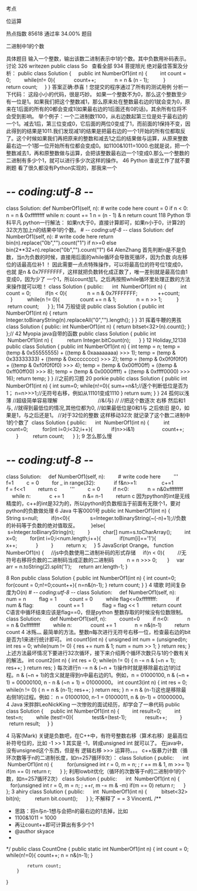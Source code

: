 考点    

位运算

热点指数    85618
通过率    34.00%
题目    

二进制中1的个数


具体题目    输入一个整数，输出该数二进制表示中1的个数。其中负数用补码表示。
讨论    326
writezen
public class So  
查看全部
934
菩提旭光
绝对最佳答案及分析：
  public class Solution { 
      public int NumberOf1(int n) { 
          int count = 0; 
        while(n!= 0){ 
            count++; 
            n = n & (n - 1);
         } 
          return count; 
      } 
  } 
答案正确:恭喜！您提交的程序通过了所有的测试用例
分析一下代码：
这段小小的代码，很是巧妙。
如果一个整数不为0，那么这个整数至少有一位是1。如果我们把这个整数减1，那么原来处在整数最右边的1就会变为0，原来在1后面的所有的0都会变成1(如果最右边的1后面还有0的话)。其余所有位将不会受到影响。
举个例子：一个二进制数1100，从右边数起第三位是处于最右边的一个1。减去1后，第三位变成0，它后面的两位0变成了1，而前面的1保持不变，因此得到的结果是1011.我们发现减1的结果是把最右边的一个1开始的所有位都取反了。这个时候如果我们再把原来的整数和减去1之后的结果做与运算，从原来整数最右边一个1那一位开始所有位都会变成0。如1100&1011=1000.也就是说，把一个整数减去1，再和原整数做与运算，会把该整数最右边一个1变成0.那么一个整数的二进制有多少个1，就可以进行多少次这样的操作。
46
Python
谁说工作了就不要刷题
  看了很久都没有Python实现的，那我来一个 
# -*- coding:utf-8 -*-
class Solution:
    def NumberOf1(self, n):
        # write code here
        count = 0
        if n < 0:
            n = n & 0xffffffff
        while n:
            count += 1
            n = (n - 1) & n
        return count
118
Python
华科平凡
  python一行解法： 如果n大于0，直接计算即可，如果n小于0，计算2的32次方加上n的结果中1的个数。  # -*- coding:utf-8 -*-
class Solution:
    def NumberOf1(self, n):
        # write code here
        return bin(n).replace("0b","").count("1") if n>=0 else bin(2**32+n).replace("0b","").count("1")
64
AlenZhang
首先判断n是不是负数，当n为负数的时候，直接用后面的while循环会导致死循环，因为负数
向左移位的话最高位补1 ！ 因此需要一点点特殊操作，可以将最高位的符号位1变成0，也就
是n & 0x7FFFFFFF，这样就把负数转化成正数了，唯一差别就是最高位由1变成0，因为少了
一个1，所以count加1。之后再按照while循环里处理正数的方法来操作就可以啦！
class Solution {
public:
     int  NumberOf1(int n) {
         int count = 0;
         if(n < 0){
             n = n & 0x7FFFFFFF;
             ++count;
         }
         while(n != 0){
             count += n & 1;
             n = n >> 1;
         }
         return count;
     }
};
114
万般徒说
public class Solution {
    public int NumberOf1(int n) {
        return Integer.toBinaryString(n).replaceAll("0","").length(); }
}
31
挥着牛鞭的男孩
class Solution {
public:
     int  NumberOf1(int n) {
        return bitset<32>(n).count();
     }
};//
42
Myopia
  java自带的函数 
  public class Solution { 
  public int  NumberOf1(int n) { 
           return Integer.bitCount(n); 
       } 
  } 
12
Holiday_12138
public class Solution {
public int  NumberOf1(int n) {
          int temp = n;
 temp = (temp & 0x55555555) + ((temp & 0xaaaaaaaa) >>> 1);
 temp = (temp & 0x33333333) + ((temp & 0xcccccccc) >>> 2);
 temp = (temp & 0x0f0f0f0f) + ((temp & 0xf0f0f0f0) >>> 4);
 temp = (temp & 0x00ff00ff) + ((temp & 0xff00ff00) >>> 8);
 temp = (temp & 0x0000ffff) + ((temp & 0xffff0000) >>> 16); 
 return temp;
     }
}
//之前的习题
20
porkie
public class Solution {
    public int NumberOf1(int n) {
        int sum=0;
        while(n!=0){
            sum+=n&1;//逐个判断低位是否为1；
            n=n>>>1;//无符号右移，例如从11101变成1110
        }
		return sum;
    }
}
24
孤何以浅薄
  //超级简单容易理解                            //&(与)
//
//把这个数逐次 右移 然后和1 与,
//就得到最低位的情况,其他位都为0,
//如果最低位是0和1与 之后依旧
是0，如果是1，与之后还是1。
//对于32位的整数 这样移动32次 就记录了这个数二进制中1的个数了 
  class Solution { 
  public: 
       int  NumberOf1(int n) { 
           int count=0; 
           for(int i=0;i<32;i++){ 
              if(n>>i&1)   
                  count++;   
           } 
           return count; 
       } 
  }; 
9
怎么那么慢
# -*- coding:utf-8 -*-
class Solution:
    def NumberOf1(self, n):
        # write code here
        '''
        f=1
        c = 0
        for _ in range(32):
            if f&n>=1:
                c+=1
            f = f<<1
        return c
        '''
        c = 0
        if n<0:
            n = n&0xffffffff
        while n:
            c += 1
            n &= n-1
        return c
 因为python的int是无线精度的，c++的int是32为的，所以python的负数相当于前面有无限个1，要对python的负数做处理
6
Java
牛客0001号
  public int NumberOf1(int n) {            String s=null;            if(n<0){                 s=Integer.toBinaryString(~(-n)+1);//负数的补码等于负数的绝对值取反。            }else{                 s=Integer.toBinaryString(n);            }            char[] num=s.toCharArray();            int x=0;            for(int i=0;i<num.length;i++){                if(num[i]=='1'){                    x++;                }            }            return x;        } 
5
JavaScript
Orange。
function NumberOf1(n)
{
    //js中负数使用二进制补码的形式存储
    if(n < 0){
        //无符号右移将负数的二进制码当成正数的二进制码
        n = n >>> 0;  
    }
    var arr = n.toString(2).split('1');
    return arr.length-1;
}
 
8
Ron
public class Solution {
    public int NumberOf1(int n) {
		int count=0;
		for(count = 0;n!=0;count++){
			n=n&(n-1);
		}
		return count;
    }
}
4
啸歌
  时间复杂度为O(n)    # -*- coding:utf-8 -*-  class Solution:
    def NumberOf1(self, n):
        num = n
        flag = 1
        count = 0
        while flag<=0xffffffff:
            if num & flag:
                count += 1
            flag = flag << 1
        return count
   C语言中循环结束应该是flag==0，但是python 整数存取的时候没有位数限制。 class Solution:      def NumberOf1(self, n):         count=0         if n<0:             n = n & 0xffffffff         while n:             count += 1             n = n&(n-1)         return count 
4
冰殇灬
最简单的方法。整数n每次进行无符号右移一位，检查最右边的bit是否为1来进行统计即可。 int count1(int n)
{
    unsigned int num = (unsigned)n;
    int res = 0;
    while(num != 0)
    {
        res += num & 1;
        num = num >> 1;
    }
    return res;
}
上述方法最坏情况下要进行32次循环，接下来介绍两个循环次数只与1的个数有关的解法。 int count2(int n)
{
    int res = 0;
    while(n != 0)
    {
        n -= n & (~n + 1);
        res++;
    }
    return res;
}
每次进行n -= n & (~n + 1)操作时就是移除最右边1的过程。n & (~n + 1)的含义就是得到n中最右边的1。例如，n = 01000100, n & (~n + 1) = 00000100, n - n & (~n + 1) = 01000000。 int count3(int n)
{
    int res = 0;
    while(n != 0)
    {
        n = n & (n-1);
        res++;
    }
    return res;
}
n = n & (n-1)这也是移除最右侧1的过程。例如： n = 01000100, n-1 = 01000011, n & (n-1) = 01000000。
4
Java
宋胖胖LeoNickKing
一次惨败的面试经历，却学会了一串代码
public class Solution {
    public int NumberOf1(int n) {
        int result=0;
        int test=n;
        while (test!=0){
            test&=(test-1);
            result++;
        }
        return result;
    }
}
 
4
马客(Mark)
  关键是负数吧，在C++中，有符号整数右移（算术右移）是最高位补符号位的，比如 -1 >> 1 其实是
  -1，转成unsigned int 就可以了。 
  在java中，没有unsigned这个东西，但是有 逻辑右移 >>> 运算符。。。 
  c++版暴力计数（循环次数等于n的二进制长度，如n=257循环9次）： 
class Solution {
public:
     int  NumberOf1(int n) {
         for(unsigned int r = 0, m = n; ; r += m & 1, m >>= 1) if(m == 0) return r;
     }
};
  利用lowbit优化（循环的次数等于n的二进制中1的个数，如n=257循环2次） 
class Solution {
public:
     int  NumberOf1(int n) {
         for(unsigned int r = 0, m = n; ; ++r, m -= m & -m) if(m == 0) return r;
     }
};
3
ahiry
  class Solution { 
  public: 
       int  NumberOf1(int n) { 
           bitset<32> bit(n); 
           return bit.count(); 
       } 
  }; 
  不解释了 = = 
3
VincentL
/**
 * 思路：将n与n-1想与会把n的最右边的1去掉，比如
 * 1100&1011 = 1000
 * 再让count++即可计算出有多少个1
 * @author skyace
 *
 */
public class CountOne {
	 public static int NumberOf1(int n) {
			int count = 0;
	        while(n!=0){
	            count++;
	            n = n&(n-1);
	        }
	        
	        return count;
	    }
}
